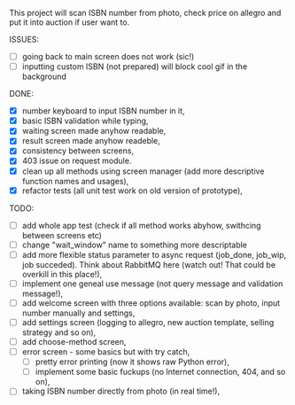 This project will scan ISBN number from photo, check price on allegro and put it into auction if
user want to.

ISSUES:
 - [ ] going back to main screen does not work (sic!)
 - [ ] inputting custom ISBN (not prepared) will block cool gif in the background

DONE:
 - [x] number keyboard to input ISBN number in it,
 - [x] basic ISBN validation while typing,
 - [x] waiting screen made anyhow readable,
 - [x] result screen made anyhow readeble,
 - [x] consistency between screens,
 - [x] 403 issue on request module.
 - [x] clean up all methods using screen manager (add more descriptive function names and usages),
 - [x] refactor tests (all unit test work on old version of prototype),

TODO:
 - [ ] add whole app test (check if all method works abyhow, swithcing between screens etc)
 - [ ] change "wait_window" name to something more descriptable
 - [ ] add more flexible status parameter to async request (job_done, job_wip, job succeded). Think about RabbitMQ here (watch out! That could be overkill in this place!),
 - [ ] implement one geneal use message (not query message and validation message!),
 - [ ] add welcome screen with three options available: scan by photo, input number manually and settings,
 - [ ] add settings screen (logging to allegro, new auction template, selling strategy and so on),
 - [ ] add choose-method screen,
 - [ ] error screen - some basics but with try catch,
   - [ ] pretty error printing (now it shows raw Python error),
   - [ ] implement some basic fuckups (no Internet connection, 404, and so on),
 - [ ] taking ISBN number directly from photo (in real time!),
